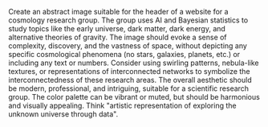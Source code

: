 Create an abstract image suitable for the header of a website for a cosmology research group. The group uses AI and Bayesian statistics to study topics like the early universe, dark matter, dark energy, and alternative theories of gravity. The image should evoke a sense of complexity, discovery, and the vastness of space, without depicting any specific cosmological phenomena (no stars, galaxies, planets, etc.) or including any text or numbers.  Consider using swirling patterns, nebula-like textures, or representations of interconnected networks to symbolize the interconnectedness of these research areas.  The overall aesthetic should be modern, professional, and intriguing, suitable for a scientific research group.  The color palette can be vibrant or muted, but should be harmonious and visually appealing.  Think "artistic representation of exploring the unknown universe through data".
